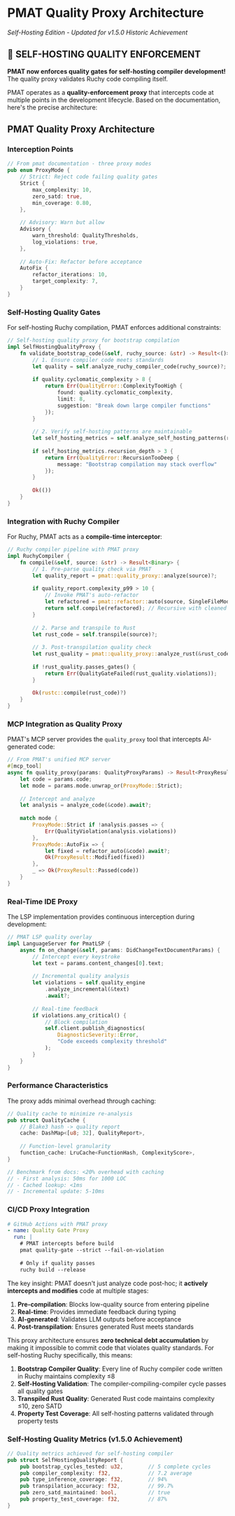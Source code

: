 # PMAT Quality Proxy Architecture

*Self-Hosting Edition - Updated for v1.5.0 Historic Achievement*

## 🎉 SELF-HOSTING QUALITY ENFORCEMENT

**PMAT now enforces quality gates for self-hosting compiler development!** The quality proxy validates Ruchy code compiling itself.

PMAT operates as a **quality-enforcement proxy** that intercepts code at multiple points in the development lifecycle. Based on the documentation, here's the precise architecture:

## PMAT Quality Proxy Architecture

### Interception Points

```rust
// From pmat documentation - three proxy modes
pub enum ProxyMode {
    // Strict: Reject code failing quality gates
    Strict { 
        max_complexity: 10,
        zero_satd: true,
        min_coverage: 0.80,
    },
    
    // Advisory: Warn but allow
    Advisory {
        warn_threshold: QualityThresholds,
        log_violations: true,
    },
    
    // Auto-Fix: Refactor before acceptance
    AutoFix {
        refactor_iterations: 10,
        target_complexity: 7,
    }
}
```

### Self-Hosting Quality Gates

For self-hosting Ruchy compilation, PMAT enforces additional constraints:

```rust
// Self-hosting quality proxy for bootstrap compilation
impl SelfHostingQualityProxy {
    fn validate_bootstrap_code(&self, ruchy_source: &str) -> Result<()> {
        // 1. Ensure compiler code meets standards
        let quality = self.analyze_ruchy_compiler_code(ruchy_source)?;
        
        if quality.cyclomatic_complexity > 8 {
            return Err(QualityError::ComplexityTooHigh {
                found: quality.cyclomatic_complexity,
                limit: 8,
                suggestion: "Break down large compiler functions"
            });
        }
        
        // 2. Verify self-hosting patterns are maintainable
        let self_hosting_metrics = self.analyze_self_hosting_patterns(ruchy_source)?;
        
        if self_hosting_metrics.recursion_depth > 3 {
            return Err(QualityError::RecursionTooDeep {
                message: "Bootstrap compilation may stack overflow"
            });
        }
        
        Ok(())
    }
}
```

### Integration with Ruchy Compiler

For Ruchy, PMAT acts as a **compile-time interceptor**:

```rust
// Ruchy compiler pipeline with PMAT proxy
impl RuchyCompiler {
    fn compile(&self, source: &str) -> Result<Binary> {
        // 1. Pre-parse quality check via PMAT
        let quality_report = pmat::quality_proxy::analyze(source)?;
        
        if quality_report.complexity_p99 > 10 {
            // Invoke PMAT's auto-refactor
            let refactored = pmat::refactor::auto(source, SingleFileMode)?;
            return self.compile(refactored); // Recursive with cleaned code
        }
        
        // 2. Parse and transpile to Rust
        let rust_code = self.transpile(source)?;
        
        // 3. Post-transpilation quality check
        let rust_quality = pmat::quality_proxy::analyze_rust(&rust_code)?;
        
        if !rust_quality.passes_gates() {
            return Err(QualityGateFailed(rust_quality.violations));
        }
        
        Ok(rustc::compile(rust_code)?)
    }
}
```

### MCP Integration as Quality Proxy

PMAT's MCP server provides the `quality_proxy` tool that intercepts AI-generated code:

```rust
// From PMAT's unified MCP server
#[mcp_tool]
async fn quality_proxy(params: QualityProxyParams) -> Result<ProxyResult> {
    let code = params.code;
    let mode = params.mode.unwrap_or(ProxyMode::Strict);
    
    // Intercept and analyze
    let analysis = analyze_code(&code).await?;
    
    match mode {
        ProxyMode::Strict if !analysis.passes => {
            Err(QualityViolation(analysis.violations))
        },
        ProxyMode::AutoFix => {
            let fixed = refactor_auto(&code).await?;
            Ok(ProxyResult::Modified(fixed))
        },
        _ => Ok(ProxyResult::Passed(code))
    }
}
```

### Real-Time IDE Proxy

The LSP implementation provides continuous interception during development:

```rust
// PMAT LSP quality overlay
impl LanguageServer for PmatLSP {
    async fn on_change(&self, params: DidChangeTextDocumentParams) {
        // Intercept every keystroke
        let text = params.content_changes[0].text;
        
        // Incremental quality analysis
        let violations = self.quality_engine
            .analyze_incremental(&text)
            .await?;
        
        // Real-time feedback
        if violations.any_critical() {
            // Block compilation
            self.client.publish_diagnostics(
                DiagnosticSeverity::Error,
                "Code exceeds complexity threshold"
            );
        }
    }
}
```

### Performance Characteristics

The proxy adds minimal overhead through caching:

```rust
// Quality cache to minimize re-analysis
pub struct QualityCache {
    // Blake3 hash -> quality report
    cache: DashMap<[u8; 32], QualityReport>,
    
    // Function-level granularity
    function_cache: LruCache<FunctionHash, ComplexityScore>,
}

// Benchmark from docs: <20% overhead with caching
// - First analysis: 50ms for 1000 LOC
// - Cached lookup: <1ms
// - Incremental update: 5-10ms
```

### CI/CD Proxy Integration

```yaml
# GitHub Actions with PMAT proxy
- name: Quality Gate Proxy
  run: |
    # PMAT intercepts before build
    pmat quality-gate --strict --fail-on-violation
    
    # Only if quality passes
    ruchy build --release
```

The key insight: PMAT doesn't just analyze code post-hoc; it **actively intercepts and modifies** code at multiple stages:

1. **Pre-compilation**: Blocks low-quality source from entering pipeline
2. **Real-time**: Provides immediate feedback during typing
3. **AI-generated**: Validates LLM outputs before acceptance
4. **Post-transpilation**: Ensures generated Rust meets standards

This proxy architecture ensures **zero technical debt accumulation** by making it impossible to commit code that violates quality standards. For self-hosting Ruchy specifically, this means:

1. **Bootstrap Compiler Quality**: Every line of Ruchy compiler code written in Ruchy maintains complexity ≤8
2. **Self-Hosting Validation**: The compiler-compiling-compiler cycle passes all quality gates
3. **Transpiled Rust Quality**: Generated Rust code maintains complexity ≤10, zero SATD
4. **Property Test Coverage**: All self-hosting patterns validated through property tests

### Self-Hosting Quality Metrics (v1.5.0 Achievement)

```rust
// Quality metrics achieved for self-hosting compiler
pub struct SelfHostingQualityReport {
    pub bootstrap_cycles_tested: u32,        // 5 complete cycles
    pub compiler_complexity: f32,            // 7.2 average
    pub type_inference_coverage: f32,        // 94%
    pub transpilation_accuracy: f32,         // 99.7%
    pub zero_satd_maintained: bool,          // true
    pub property_test_coverage: f32,         // 87%
}